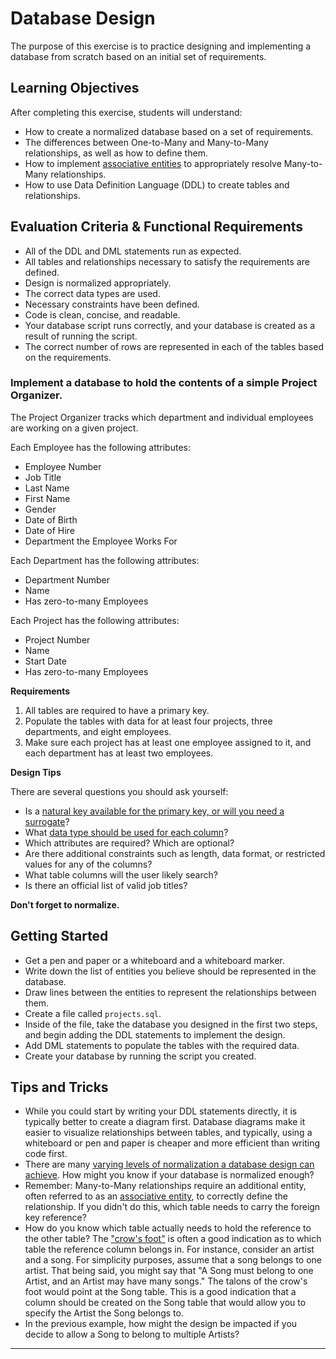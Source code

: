 # Database Design

The purpose of this exercise is to practice designing and implementing a database from scratch based on an initial set of requirements.

## Learning Objectives

After completing this exercise, students will understand:

* How to create a normalized database based on a set of requirements.
* The differences between One-to-Many and Many-to-Many relationships, as well as how to define them.
* How to implement [associative entities][associative-entity] to appropriately resolve Many-to-Many relationships.
* How to use Data Definition Language (DDL) to create tables and relationships.

## Evaluation Criteria & Functional Requirements

* All of the DDL and DML statements run as expected.
* All tables and relationships necessary to satisfy the requirements are defined.
* Design is normalized appropriately.
* The correct data types are used.
* Necessary constraints have been defined.
* Code is clean, concise, and readable.
* Your database script runs correctly, and your database is created as a result of running the script.
* The correct number of rows are represented in each of the tables based on the requirements.

### Implement a database to hold the contents of a simple Project Organizer.

The Project Organizer tracks which department and individual employees are working on a given project.

Each Employee has the following attributes:

* Employee Number
* Job Title
* Last Name
* First Name
* Gender
* Date of Birth
* Date of Hire
* Department the Employee Works For

Each Department has the following attributes:

* Department Number
* Name
* Has zero-to-many Employees

Each Project has the following attributes:

* Project Number
* Name
* Start Date
* Has zero-to-many Employees

**Requirements**

1. All tables are required to have a primary key.
2. Populate the tables with data for at least four projects, three departments, and eight employees.
3. Make sure each project has at least one employee assigned to it, and each department has at least two employees.

**Design Tips**

There are several questions you should ask yourself:

* Is a [natural key available for the primary key, or will you need a surrogate][natural-or-surrogate-keys]?
* What [data type should be used for each column][how-to-select-the-right-data-type]?
* Which attributes are required? Which are optional?
* Are there additional constraints such as length, data format, or restricted values for any of the columns?
* What table columns will the user likely search?
* Is there an official list of valid job titles?

**Don't forget to normalize.**

## Getting Started

* Get a pen and paper or a whiteboard and a whiteboard marker.
* Write down the list of entities you believe should be represented in the database.
* Draw lines between the entities to represent the relationships between them.
* Create a file called `projects.sql`.
* Inside of the file, take the database you designed in the first two steps, and begin adding the DDL statements to implement the design.
* Add DML statements to populate the tables with the required data.
* Create your database by running the script you created.

## Tips and Tricks

* While you could start by writing your DDL statements directly, it is typically better to create a diagram first. Database diagrams make it easier to visualize relationships between tables, and typically, using a whiteboard or pen and paper is cheaper and more efficient than writing code first.
* There are many [varying levels of normalization a database design can achieve][database-normalization]. How might you know if your database is normalized enough?
* Remember: Many-to-Many relationships require an additional entity, often referred to as an [associative entity][associative-entity], to correctly define the relationship. If you didn't do this, which table needs to carry the foreign key reference?
* How do you know which table actually needs to hold the reference to the other table? The ["crow's foot"][crow-foot-notation] is often a good indication as to which table the reference column belongs in. For instance, consider an artist and a song. For simplicity purposes, assume that a song belongs to one artist. That being said, you might say that "A Song must belong to one Artist, and an Artist may have many songs." The talons of the crow's foot would point at the Song table. This is a good indication that a column should be created on the Song table that would allow you to specify the Artist the Song belongs to.
* In the previous example, how might the design be impacted if you decide to allow a Song to belong to multiple Artists?

---

[associative-entity]: https://en.wikipedia.org/wiki/Associative_entity
[crow-foot-notation]: https://en.wikipedia.org/wiki/Entity%E2%80%93relationship_model#Crow's_foot_notation
[database-normalization]: https://www.studytonight.com/dbms/database-normalization.php
[how-to-select-the-right-data-type]: https://chartio.com/learn/amazon-redshift/how-to-select-the-right-data-types/
[natural-or-surrogate-keys]: http://www.agiledata.org/essays/keys.html